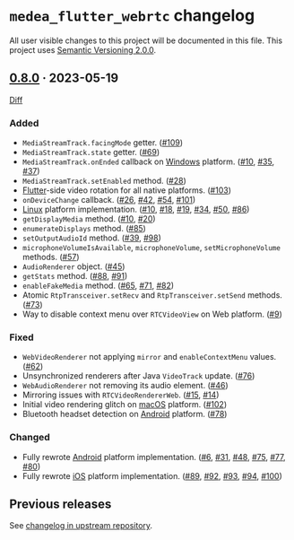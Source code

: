 `medea_flutter_webrtc` changelog
================================

All user visible changes to this project will be documented in this file. This project uses [Semantic Versioning 2.0.0].




## [0.8.0] · 2023-05-19
[0.8.0]: https://github.com/instrumentisto/flutter-webrtc/tree/0.8.0

[Diff](https://github.com/instrumentisto/flutter-webrtc/compare/35858a85...0.8.0)

### Added

- `MediaStreamTrack.facingMode` getter. ([#109])
- `MediaStreamTrack.state` getter. ([#69])
- `MediaStreamTrack.onEnded` callback on [Windows] platform. ([#10], [#35], [#37])
- `MediaStreamTrack.setEnabled` method. ([#28])
- [Flutter]-side video rotation for all native platforms. ([#103])
- `onDeviceChange` callback. ([#26], [#42], [#54], [#101])
- [Linux] platform implementation. ([#10], [#18], [#19], [#34], [#50], [#86])
- `getDisplayMedia` method. ([#10], [#20])
- `enumerateDisplays` method. ([#85])
- `setOutputAudioId` method. ([#39], [#98])
- `microphoneVolumeIsAvailable`, `microphoneVolume`, `setMicrophoneVolume` methods. ([#57])
- `AudioRenderer` object. ([#45])
- `getStats` method. ([#88], [#91])
- `enableFakeMedia` method. ([#65], [#71], [#82])
- Atomic `RtpTransceiver.setRecv` and `RtpTransceiver.setSend` methods. ([#73])
- Way to disable context menu over `RTCVideoView` on Web platform. ([#9])
  
### Fixed

- `WebVideoRenderer` not applying `mirror` and `enableContextMenu` values. ([#62])
- Unsynchronized renderers after Java `VideoTrack` update. ([#76])
- `WebAudioRenderer` not removing its audio element. ([#46])
- Mirroring issues with `RTCVideoRendererWeb`. ([#15], [#14])
- Initial video rendering glitch on [macOS] platform. ([#102])
- Bluetooth headset detection on [Android] platform. ([#78])

### Changed

- Fully rewrote [Android] platform implementation. ([#6], [#31], [#48], [#75], [#77], [#80])
- Fully rewrote [iOS] platform implementation. ([#89], [#92], [#93], [#94], [#100])

[#6]: https://github.com/instrumentisto/flutter-webrtc/pull/6
[#9]: https://github.com/instrumentisto/flutter-webrtc/pull/9
[#10]: https://github.com/instrumentisto/flutter-webrtc/pull/10
[#14]: https://github.com/instrumentisto/flutter-webrtc/pull/14
[#15]: https://github.com/instrumentisto/flutter-webrtc/pull/15
[#18]: https://github.com/instrumentisto/flutter-webrtc/pull/18
[#19]: https://github.com/instrumentisto/flutter-webrtc/pull/19
[#20]: https://github.com/instrumentisto/flutter-webrtc/pull/20
[#26]: https://github.com/instrumentisto/flutter-webrtc/pull/26
[#28]: https://github.com/instrumentisto/flutter-webrtc/pull/28
[#31]: https://github.com/instrumentisto/flutter-webrtc/pull/31
[#34]: https://github.com/instrumentisto/flutter-webrtc/pull/34
[#35]: https://github.com/instrumentisto/flutter-webrtc/pull/35
[#37]: https://github.com/instrumentisto/flutter-webrtc/pull/37
[#39]: https://github.com/instrumentisto/flutter-webrtc/pull/39
[#42]: https://github.com/instrumentisto/flutter-webrtc/pull/42
[#45]: https://github.com/instrumentisto/flutter-webrtc/pull/45
[#46]: https://github.com/instrumentisto/flutter-webrtc/pull/46
[#48]: https://github.com/instrumentisto/flutter-webrtc/pull/48
[#50]: https://github.com/instrumentisto/flutter-webrtc/pull/50
[#54]: https://github.com/instrumentisto/flutter-webrtc/pull/54
[#57]: https://github.com/instrumentisto/flutter-webrtc/pull/57
[#62]: https://github.com/instrumentisto/flutter-webrtc/pull/62
[#65]: https://github.com/instrumentisto/flutter-webrtc/pull/65
[#69]: https://github.com/instrumentisto/flutter-webrtc/pull/69
[#71]: https://github.com/instrumentisto/flutter-webrtc/pull/71
[#73]: https://github.com/instrumentisto/flutter-webrtc/pull/73
[#75]: https://github.com/instrumentisto/flutter-webrtc/pull/75
[#76]: https://github.com/instrumentisto/flutter-webrtc/pull/76
[#77]: https://github.com/instrumentisto/flutter-webrtc/pull/77
[#78]: https://github.com/instrumentisto/flutter-webrtc/pull/78
[#80]: https://github.com/instrumentisto/flutter-webrtc/pull/80
[#82]: https://github.com/instrumentisto/flutter-webrtc/pull/82
[#85]: https://github.com/instrumentisto/flutter-webrtc/pull/85
[#86]: https://github.com/instrumentisto/flutter-webrtc/pull/86
[#88]: https://github.com/instrumentisto/flutter-webrtc/pull/88
[#89]: https://github.com/instrumentisto/flutter-webrtc/pull/89
[#91]: https://github.com/instrumentisto/flutter-webrtc/pull/91
[#92]: https://github.com/instrumentisto/flutter-webrtc/pull/92
[#93]: https://github.com/instrumentisto/flutter-webrtc/pull/93
[#94]: https://github.com/instrumentisto/flutter-webrtc/pull/94
[#98]: https://github.com/instrumentisto/flutter-webrtc/pull/98
[#100]: https://github.com/instrumentisto/flutter-webrtc/pull/100
[#101]: https://github.com/instrumentisto/flutter-webrtc/pull/101
[#102]: https://github.com/instrumentisto/flutter-webrtc/pull/102
[#103]: https://github.com/instrumentisto/flutter-webrtc/pull/103
[#109]: https://github.com/instrumentisto/flutter-webrtc/pull/109




## Previous releases

See [changelog in upstream repository](https://github.com/flutter-webrtc/flutter-webrtc/blob/0.7.0%2Bhotfix.2/CHANGELOG.md).




[Android]: https://www.android.com
[Flutter]: https://www.flutter.dev
[iOS]: https://www.apple.com/ios
[Linux]: https://www.linux.org
[macOS]: https://www.apple.com/macos
[Windows]: https://www.microsoft.com/windows
[Semantic Versioning 2.0.0]: https://semver.org
